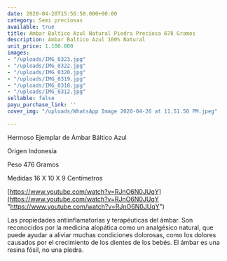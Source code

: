 ```yaml
---
date: 2020-04-28T15:56:50.000+00:00
category: Semi preciosas
available: true
title: Ambar Baltico Azul Natural Piedra Preciosa 678 Gramos
description: Ambar Baltico Azul 100% Natural
unit_price: 1.100.000
images:
- "/uploads/IMG_0323.jpg"
- "/uploads/IMG_0322.jpg"
- "/uploads/IMG_0320.jpg"
- "/uploads/IMG_0319.jpg"
- "/uploads/IMG_0318.jpg"
- "/uploads/IMG_0312.jpg"
sellable: false
payu_purchase_link: ''
cover_img: "/uploads/WhatsApp Image 2020-04-26 at 11.51.50 PM.jpeg"

---
```

Hermoso Ejemplar de Ámbar Báltico Azul

Origen Indonesia

Peso 476 Gramos

Medidas 16 X 10 X 9 Centímetros

[https://www.youtube.com/watch?v=RJnO6N0JUqY](https://www.youtube.com/watch?v=RJnO6N0JUqY "https://www.youtube.com/watch?v=RJnO6N0JUqY")

Las propiedades antiinflamatorias y terapéuticas del ámbar. Son reconocidos por la medicina alopática como un analgésico natural, que puede ayudar a aliviar muchas condiciones dolorosas, como los dolores causados ​​por el crecimiento de los dientes de los bebés. El ámbar es una resina fósil, no una piedra.